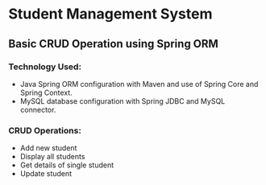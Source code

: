 # Student Management System
## Basic CRUD Operation using Spring ORM

### Technology Used:
- Java Spring ORM configuration with Maven and use of Spring Core and Spring Context.
- MySQL database configuration with Spring JDBC and MySQL connector.

### CRUD Operations:
- Add new student
- Display all students
- Get details of single student
- Update student
